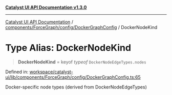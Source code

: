 [**Catalyst UI API Documentation v1.3.0**](../../../../../README.md)

---

[Catalyst UI API Documentation](../../../../../README.md) / [components/ForceGraph/config/DockerGraphConfig](../README.md) / DockerNodeKind

# Type Alias: DockerNodeKind

> **DockerNodeKind** = keyof _typeof_ `DockerNodeEdgeTypes.nodes`

Defined in: [workspace/catalyst-ui/lib/components/ForceGraph/config/DockerGraphConfig.ts:65](https://github.com/TheBranchDriftCatalyst/catalyst-ui/blob/main/lib/components/ForceGraph/config/DockerGraphConfig.ts#L65)

Docker-specific node types (derived from DockerNodeEdgeTypes)
